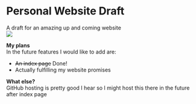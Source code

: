 # Personal Website Draft
A draft for an amazing up and coming website<br/>
[![](http://img.youtube.com/vi/dQw4w9WgXcQ/0.jpg)](http://www.youtube.com/watch?v=dQw4w9WgXcQ "")

**My plans**<br/>
In the future features I would like to add are:
- ~~An index page~~ Done!
- Actually fulfilling my website promises

**What else?**<br/>
GitHub hosting is pretty good I hear so I might host this there in the future after index page